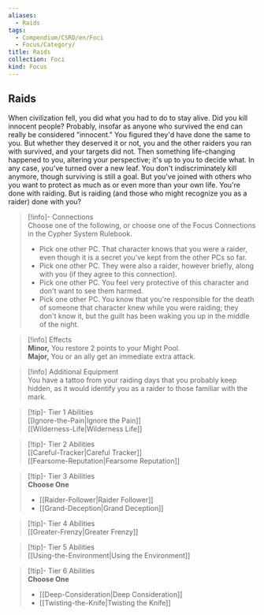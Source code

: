 ```yaml
---
aliases:
  - Raids
tags:
  - Compendium/CSRD/en/Foci
  - Focus/Category/
title: Raids
collection: Foci
kind: Focus
---
```

## Raids  
When civilization fell, you did what you had to do to stay alive. Did you kill innocent people? Probably, insofar as anyone who survived the end can really be considered "innocent." You figured they'd have done the same to you. But whether they deserved it or not, you and the other raiders you ran with survived, and your targets did not. Then something life-changing happened to you, altering your perspective; it's up to you to decide what. In any case, you've turned over a new leaf. You don't indiscriminately kill anymore, though surviving is still a goal. But you've joined with others who you want to protect as much as or even more than your own life. You're done with raiding. But is raiding (and those who might recognize you as a raider) done with you?  

>[!info]- Connections  
>Choose one of the following, or choose one of the Focus Connections in the Cypher System Rulebook.  
>- Pick one other PC. That character knows that you were a raider, even though it is a secret you've kept from the other PCs so far.  
>- Pick one other PC. They were also a raider, however briefly, along with you (if they agree to this connection).  
>- Pick one other PC. You feel very protective of this character and don't want to see them harmed.  
>- Pick one other PC. You know that you're responsible for the death of someone that character knew while you were raiding; they don't know it, but the guilt has been waking you up in the middle of the night.  

>[!info] Effects  
>**Minor,** You restore 2 points to your Might Pool.  
>**Major,** You or an ally get an immediate extra attack.  

>[!info] Additional Equipment  
>You have a tattoo from your raiding days that you probably keep hidden, as it would identify you as a raider to those familiar with the mark.  


>[!tip]- Tier 1 Abilities  
> [[Ignore-the-Pain|Ignore the Pain]]  
> [[Wilderness-Life|Wilderness Life]]  


>[!tip]- Tier 2 Abilities  
> [[Careful-Tracker|Careful Tracker]]  
> [[Fearsome-Reputation|Fearsome Reputation]]  


>[!tip]- Tier 3 Abilities  
> **Choose One**  
>- [[Raider-Follower|Raider Follower]]  
>- [[Grand-Deception|Grand Deception]]  


>[!tip]- Tier 4 Abilities  
> [[Greater-Frenzy|Greater Frenzy]]  


>[!tip]- Tier 5 Abilities  
> [[Using-the-Environment|Using the Environment]]  


>[!tip]- Tier 6 Abilities  
> **Choose One**  
>- [[Deep-Consideration|Deep Consideration]]  
>- [[Twisting-the-Knife|Twisting the Knife]]
